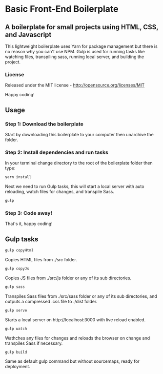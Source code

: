 # Basic Front-End Boilerplate
## A boilerplate for small projects using HTML, CSS, and Javascript
This lightweight boilerplate uses Yarn for package management but there is no reason why you can't use NPM. Gulp is used for running tasks like watching files, transpiling sass, running local server, and building the project.

### License
Released under the MIT license - http://opensource.org/licenses/MIT

Happy coding!

## Usage
### Step 1: Download the boilerplate
Start by downloading this boilerplate to your computer then unarchive the folder.

### Step 2: Install dependencies and run tasks
In your terminal change directory to the root of the boilerplate folder then type:
```bash
yarn install
```
Next we need to run Gulp tasks, this will start a local server with auto reloading, watch files for changes, and transpile Sass.
```bash
gulp
```

### Step 3: Code away!
That's it, happy coding!

## Gulp tasks
```bash
gulp copyHtml
```
Copies HTML files from ./src folder.

```bash
gulp copyJs
```
Copies JS files from ./src/js folder or any of its sub directories.

```bash
gulp sass
```
Transpiles Sass files from ./src/sass folder or any of its sub directories, and outputs a compressed .css file to ./dist folder.

```bash
gulp serve
```
Starts a local server on http://localhost:3000 with live reload enabled.

```bash
gulp watch
```
Wathches any files for changes and reloads the browser on change and transpiles Sass if necessary.

```bash
gulp build
``` 
Same as default gulp command but without sourcemaps, ready for deployment.